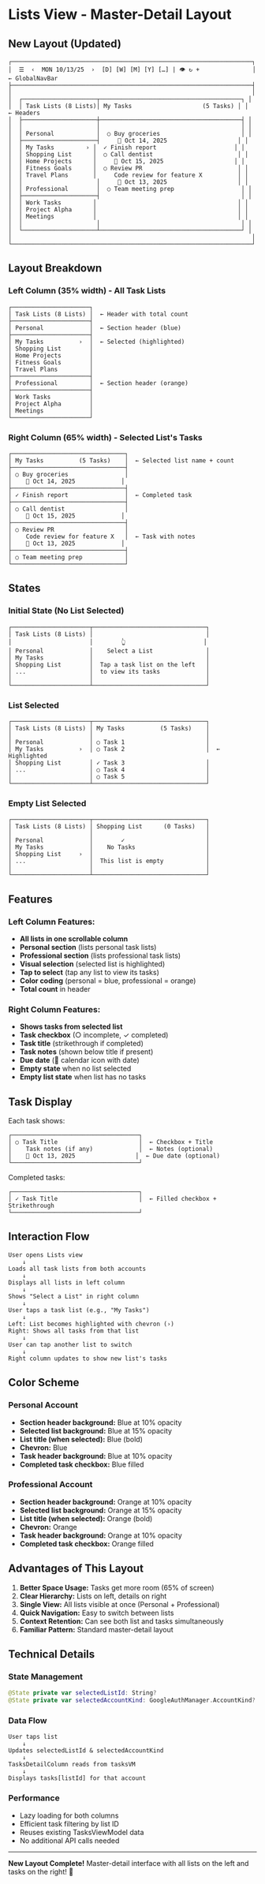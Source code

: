 # Lists View - Master-Detail Layout

## New Layout (Updated)

```
┌────────────────────────────────────────────────────────────────────┐
│  ☰  ‹  MON 10/13/25  ›  [D] [W] [M] [Y] […] | 👁 ↻ +               │  ← GlobalNavBar
├────────────────────────────────────────────────────────────────────┤
│                                                                    │
│  ┌─────────────────────┬────────────────────────────────────────┐ │
│  │ Task Lists (8 Lists)│ My Tasks                    (5 Tasks) │ │  ← Headers
│  ├─────────────────────┼────────────────────────────────────────┤ │
│  │                     │                                        │ │
│  │ Personal            │  ○ Buy groceries                       │ │
│  ├─────────────────────┤     📅 Oct 14, 2025                    │ │
│  │ My Tasks         › │  ✓ Finish report                      │ │
│  │ Shopping List      │  ○ Call dentist                        │ │
│  │ Home Projects      │     📅 Oct 15, 2025                    │ │
│  │ Fitness Goals      │  ○ Review PR                           │ │
│  │ Travel Plans       │     Code review for feature X          │ │
│  │                     │     📅 Oct 13, 2025                    │ │
│  │ Professional        │  ○ Team meeting prep                   │ │
│  ├─────────────────────┤                                        │ │
│  │ Work Tasks         │                                        │ │
│  │ Project Alpha      │                                        │ │
│  │ Meetings           │                                        │ │
│  │                     │                                        │ │
│  └─────────────────────┴────────────────────────────────────────┘ │
│                                                                    │
└────────────────────────────────────────────────────────────────────┘
```

## Layout Breakdown

### Left Column (35% width) - All Task Lists
```
┌──────────────────────┐
│ Task Lists (8 Lists) │  ← Header with total count
├──────────────────────┤
│ Personal             │  ← Section header (blue)
├──────────────────────┤
│ My Tasks          ›  │  ← Selected (highlighted)
│ Shopping List        │
│ Home Projects        │
│ Fitness Goals        │
│ Travel Plans         │
├──────────────────────┤
│ Professional         │  ← Section header (orange)
├──────────────────────┤
│ Work Tasks           │
│ Project Alpha        │
│ Meetings             │
└──────────────────────┘
```

### Right Column (65% width) - Selected List's Tasks
```
┌────────────────────────────────┐
│ My Tasks          (5 Tasks)    │  ← Selected list name + count
├────────────────────────────────┤
│ ○ Buy groceries                │
│    📅 Oct 14, 2025             │
├────────────────────────────────┤
│ ✓ Finish report                │  ← Completed task
├────────────────────────────────┤
│ ○ Call dentist                 │
│    📅 Oct 15, 2025             │
├────────────────────────────────┤
│ ○ Review PR                    │
│    Code review for feature X   │  ← Task with notes
│    📅 Oct 13, 2025             │
├────────────────────────────────┤
│ ○ Team meeting prep            │
└────────────────────────────────┘
```

## States

### Initial State (No List Selected)
```
┌──────────────────────┬────────────────────────────────┐
│ Task Lists (8 Lists) │                                │
│                      │        👆                      │
│ Personal             │    Select a List               │
│ My Tasks             │                                │
│ Shopping List        │  Tap a task list on the left   │
│ ...                  │  to view its tasks             │
│                      │                                │
└──────────────────────┴────────────────────────────────┘
```

### List Selected
```
┌──────────────────────┬────────────────────────────────┐
│ Task Lists (8 Lists) │ My Tasks          (5 Tasks)    │
│                      │                                │
│ Personal             │ ○ Task 1                       │
│ My Tasks          ›  │ ○ Task 2                       │  ← Highlighted
│ Shopping List        │ ✓ Task 3                       │
│ ...                  │ ○ Task 4                       │
│                      │ ○ Task 5                       │
└──────────────────────┴────────────────────────────────┘
```

### Empty List Selected
```
┌──────────────────────┬────────────────────────────────┐
│ Task Lists (8 Lists) │ Shopping List      (0 Tasks)   │
│                      │                                │
│ Personal             │        ✓                       │
│ My Tasks             │    No Tasks                    │
│ Shopping List     ›  │                                │
│ ...                  │  This list is empty            │
│                      │                                │
└──────────────────────┴────────────────────────────────┘
```

## Features

### Left Column Features:
- **All lists in one scrollable column**
- **Personal section** (lists personal task lists)
- **Professional section** (lists professional task lists)
- **Visual selection** (selected list is highlighted)
- **Tap to select** (tap any list to view its tasks)
- **Color coding** (personal = blue, professional = orange)
- **Total count** in header

### Right Column Features:
- **Shows tasks from selected list**
- **Task checkbox** (○ incomplete, ✓ completed)
- **Task title** (strikethrough if completed)
- **Task notes** (shown below title if present)
- **Due date** (📅 calendar icon with date)
- **Empty state** when no list selected
- **Empty list state** when list has no tasks

## Task Display

Each task shows:
```
┌────────────────────────────────────┐
│ ○ Task Title                       │  ← Checkbox + Title
│    Task notes (if any)             │  ← Notes (optional)
│    📅 Oct 13, 2025                 │  ← Due date (optional)
└────────────────────────────────────┘
```

Completed tasks:
```
┌────────────────────────────────────┐
│ ✓ Task Title                       │  ← Filled checkbox + Strikethrough
└────────────────────────────────────┘
```

## Interaction Flow

```
User opens Lists view
    ↓
Loads all task lists from both accounts
    ↓
Displays all lists in left column
    ↓
Shows "Select a List" in right column
    ↓
User taps a task list (e.g., "My Tasks")
    ↓
Left: List becomes highlighted with chevron (›)
Right: Shows all tasks from that list
    ↓
User can tap another list to switch
    ↓
Right column updates to show new list's tasks
```

## Color Scheme

### Personal Account
- **Section header background:** Blue at 10% opacity
- **Selected list background:** Blue at 15% opacity
- **List title (when selected):** Blue (bold)
- **Chevron:** Blue
- **Task header background:** Blue at 10% opacity
- **Completed task checkbox:** Blue filled

### Professional Account
- **Section header background:** Orange at 10% opacity
- **Selected list background:** Orange at 15% opacity
- **List title (when selected):** Orange (bold)
- **Chevron:** Orange
- **Task header background:** Orange at 10% opacity
- **Completed task checkbox:** Orange filled

## Advantages of This Layout

1. **Better Space Usage:** Tasks get more room (65% of screen)
2. **Clear Hierarchy:** Lists on left, details on right
3. **Single View:** All lists visible at once (Personal + Professional)
4. **Quick Navigation:** Easy to switch between lists
5. **Context Retention:** Can see both list and tasks simultaneously
6. **Familiar Pattern:** Standard master-detail layout

## Technical Details

### State Management
```swift
@State private var selectedListId: String?
@State private var selectedAccountKind: GoogleAuthManager.AccountKind?
```

### Data Flow
```
User taps list
    ↓
Updates selectedListId & selectedAccountKind
    ↓
TasksDetailColumn reads from tasksVM
    ↓
Displays tasks[listId] for that account
```

### Performance
- Lazy loading for both columns
- Efficient task filtering by list ID
- Reuses existing TasksViewModel data
- No additional API calls needed

---

**New Layout Complete!** Master-detail interface with all lists on the left and tasks on the right! 🎉

